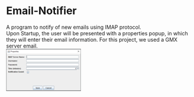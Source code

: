 # Email-Notifier
A program to notify of new emails using IMAP protocol.  
Upon Startup, the user will be presented with a properties popup, in which they will enter their email information. For this project, we used a GMX server email.  
<img src="PropertiesPopup.PNG" width="40%"></img>
